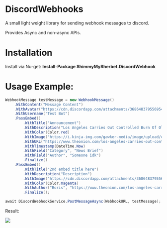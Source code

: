 # DiscordWebhooks
A small light weight library for sending webhook messages to discord.

Provides Async and non-async APIs.

# Installation
Install via Nu-get: **Install-Package ShimmyMySherbet.DiscordWebhook**



# Usage Example:

```cs
WebhookMessage testMessage = new WebhookMessage()
    .WithContent("Message Content")
    .WithAvatar("https://cdn.discordapp.com/attachments/368648379556954115/818717925842223114/bojo.png")
    .WithUsername("Test Bot")
    .PassEmbed()
        .WithTitle("Announcement")
        .WithDescription("Los Angeles Carries Out Controlled Burn Of Old-Growth Celebrities To Make Way For New Stars")
        .WithColor(Color.red)
        .WithImage("https://i.kinja-img.com/gawker-media/image/upload/c_fit,f_auto,g_center,pg_1,q_60,w_965/aehqzlkjawktzvzqh22p.jpg")
        .WithURL("https://www.theonion.com/los-angeles-carries-out-controlled-burn-of-old-growth-c-1846433536")
        .WithTimestamp(DateTime.Now)
        .WithField("Category", "News Brief")
        .WithField("Author", "Someone idk")
        .Finalize()
    .PassEmbed()
        .WithTitle("2nd embed title here")
        .WithDescription("Description")
        .WithImage("https://cdn.discordapp.com/attachments/368648379556954115/818717925842223114/bojo.png")
        .WithColor(Color.magenta)
        .WithAuthor("Boris", "https://www.theonion.com/los-angeles-carries-out-controlled-burn-of-old-growth-c-1846433536")
        .Finalize();

await DiscordWebhookService.PostMessageAsync(WebhookURL, testMessage);
```

Result:

<img src="https://i.ibb.co/T1pPj7t/image.png">

